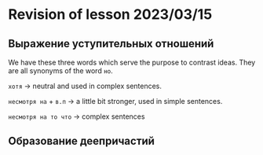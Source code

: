 # Revision of lesson 2023/03/15 

## Выражение уступительных отношений

We have these three words which serve the purpose to contrast ideas. They are all synonyms of the word `но`. 

`хотя` -> neutral and used in complex sentences. 

`несмотря на` + `в.п` -> a little bit stronger, used in simple sentences.

`несмотря на то что` -> complex sentences

## Образование деепричастий


